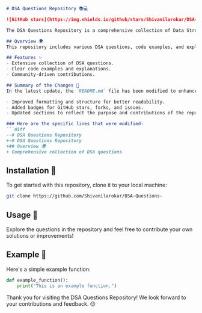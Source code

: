 ```markdown
# DSA Questions Repository 📚💻

![GitHub stars](https://img.shields.io/github/stars/Shivanilarokar/DSA-Questions-?style=social) ![GitHub forks](https://img.shields.io/github/forks/Shivanilarokar/DSA-Questions-?style=social) ![GitHub issues](https://img.shields.io/github/issues/Shivanilarokar/DSA-Questions-)

The DSA Questions Repository is a comprehensive collection of Data Structures and Algorithms questions aimed at helping developers enhance their problem-solving skills. This repository is designed to help developers enhance their problem-solving skills through a wide array of DSA questions.

## Overview 🌍
This repository includes various DSA questions, code examples, and explanations for better understanding. Community contributions are welcomed!

## Features ✨
- Extensive collection of DSA questions.
- Clear code examples and explanations.
- Community-driven contributions.

## Summary of the Changes 📝
In the latest update, the `README.md` file has been modified to enhance clarity and presentation, including:

- Improved formatting and structure for better readability.
- Added badges for GitHub stars, forks, and issues.
- Updated sections to reflect the purpose and contributions of the repository more clearly.

### Here are the specific lines that were modified:
```diff
--# DSA Questions Repository
+-# DSA Questions Repository
+## Overview 🌍
+ Comprehensive collection of DSA questions
```

## Installation 🚀
To get started with this repository, clone it to your local machine:
```bash
git clone https://github.com/Shivanilarokar/DSA-Questions-
```

## Usage 📖
Explore the questions in the repository and feel free to contribute your own solutions or improvements!

## Example 📝
Here's a simple example function:
```python
def example_function():
    print("This is an example function.")
```

Thank you for visiting the DSA Questions Repository! We look forward to your contributions and feedback. 😊
```